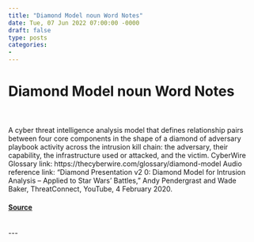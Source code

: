 ```yaml
---
title: "Diamond Model noun Word Notes"
date: Tue, 07 Jun 2022 07:00:00 -0000
draft: false
type: posts
categories: 
- 
---
```

# Diamond Model noun Word Notes

<br/>

<br/>
A cyber threat intelligence analysis model that defines relationship pairs between four core components in the shape of a diamond of adversary playbook activity across the intrusion kill chain: the adversary, their capability, the infrastructure used or attacked, and the victim. CyberWire Glossary link: https://thecyberwire.com/glossary/diamond-model Audio reference link: “Diamond Presentation v2 0: Diamond Model for Intrusion Analysis – Applied to Star Wars’ Battles,” Andy Pendergrast and Wade Baker, ThreatConnect, YouTube, 4 February 2020.

#### [Source](https://thecyberwire.com/podcasts/word-notes/100/notes)

<br/>
---
